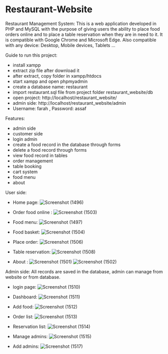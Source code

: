 # Restaurant-Website
Restaurant Management System: 
This is a web application developed in PHP and MySQL with the purpose of giving users the ability to place food orders online and
to place a table reservation when they are in need to it.
It is compatible with Google Chrome and Microsoft Edge. Also compatible with any device: Desktop, Mobile devices, Tablets ...

Guide to run this project:
- install xampp
- extract zip file after download it
- after extract, copy folder in xampp/htdocs
- start xampp and open phpmyadmin
- create a database name: restaurant
- import restaurant.sql file from project folder restaurant_website/db
- open project: http://localhost/restaurant_website/
- admin side: http://localhost/restaurant_website/admin
- Username: farah , Password: assaf

Features:
- admin side
- customer side
- login admin
- create a food record in the database through forms
- delete a food record through forms
- view food record in tables 
- order management
- table booking
- cart system
- food menu
- about

User side:
- Home page: 
![Screenshot (1496)](https://user-images.githubusercontent.com/112881147/195319761-fee41fb8-4b64-4912-9e87-ad5ab87897c7.png)

- Order food online :
![Screenshot (1503)](https://user-images.githubusercontent.com/112881147/195320627-d2b263db-9cf1-4817-92d8-e19537bcfff1.png)

- Food menu:
![Screenshot (1497)](https://user-images.githubusercontent.com/112881147/195320920-00b3200f-0f61-4ea5-9134-38d5c1195a96.png)

- Food basket:
![Screenshot (1504)](https://user-images.githubusercontent.com/112881147/195320849-cd2b3c40-b90c-4ce6-a1ff-e707bf1c1b4e.png)

- Place order:
![Screenshot (1506)](https://user-images.githubusercontent.com/112881147/195321086-fd478572-0dff-49d2-8c5d-c1ff3f35a1e0.png)

- Table reservation:
![Screenshot (1508)](https://user-images.githubusercontent.com/112881147/195320514-fc53884c-b959-46db-875d-15a5a26ef13d.png)

- About :
![Screenshot (1501)](https://user-images.githubusercontent.com/112881147/195320705-34ade246-ea75-45ae-99c8-4e999b7b3f90.png)
![Screenshot (1502)](https://user-images.githubusercontent.com/112881147/195320733-64276273-69ed-4cbe-ac14-19b64c06baaf.png)

Admin side:
All records are saved in the database, admin can manage from website or from database.
- login page:
![Screenshot (1510)](https://user-images.githubusercontent.com/112881147/195321392-79a0084f-1fdc-4a71-81bc-3b2c45b3b6e5.png)

- Dashboard:
![Screenshot (1511)](https://user-images.githubusercontent.com/112881147/195321476-b2f401d2-1a58-4cb6-9d93-e78b376e17b8.png)

- Add food:
![Screenshot (1512)](https://user-images.githubusercontent.com/112881147/195321548-24d30319-5679-4ef5-8c0b-0b66aad578f6.png)

- Order list:
![Screenshot (1513)](https://user-images.githubusercontent.com/112881147/195321789-8ae50f6a-82ef-466e-9539-3df82c3509b6.png)

- Reservation list:
![Screenshot (1514)](https://user-images.githubusercontent.com/112881147/195321902-81942a12-3844-4b44-9852-5d965675040a.png)

- Manage admins:
![Screenshot (1515)](https://user-images.githubusercontent.com/112881147/195321974-cfc7b16d-fcdf-413f-8925-e637eaf53cf4.png)

- Add admins:
![Screenshot (1517)](https://user-images.githubusercontent.com/112881147/195322088-7a9549f6-e7fb-4824-97e7-73a82437b3ae.png)

